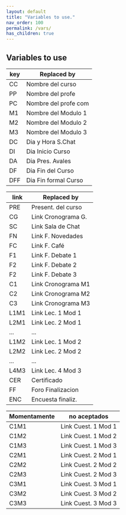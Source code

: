 ```yaml
---
layout: default
title: "Variables to use."
nav_order: 100
permalink: /vars/
has_children: true
---
```


## Variables to use

|key | Replaced by         |
|----|---------------------|
| CC | Nombre del curso    |
| PP | Nombre del profe    |
| PC | Nombre del profe com|
| M1 | Nombre del Modulo 1 |
| M2 | Nombre del Modulo 2 |
| M3 | Nombre del Modulo 3 |
| DC | Dia y Hora S.Chat   |
| DI | Dia Inicio Curso    |
| DA | Dia Pres. Avales    |
| DF | Dia Fin del Curso   |
| DFF| Dia Fin formal Curso|

| link | Replaced by        |
|------|--------------------|
| PRE  | Present. del curso |
| CG   | Link Cronograma G. |
| SC   | Link Sala de Chat  |
| FN   | Link F. Novedades  |
| FC   | Link F. Café       |
| F1   | Link F. Debate 1   |
| F2   | Link F. Debate 2   |
| F2   | Link F. Debate 3   |
| C1   | Link Cronograma M1 |
| C2   | Link Cronograma M2 |
| C3   | Link Cronograma M3 |
| L1M1 | Link Lec. 1 Mod 1  |
| L2M1 | Link Lec. 2 Mod 1  |
| ...  | ...                |
| L1M2 | Link Lec. 1 Mod 2  |
| L2M2 | Link Lec. 2 Mod 2  |
| ...  | ...                |
| L4M3 | Link Lec. 4 Mod 3  |
| CER  | Certificado        |
| FF   | Foro Finalizacion  |
| ENC  | Encuesta finaliz.  |

| Momentamente | no aceptados        |
|--------------|---------------------|
| C1M1         | Link Cuest. 1 Mod 1 |
| C1M2         | Link Cuest. 1 Mod 2 |
| C1M3         | Link Cuest. 1 Mod 3 |
| C2M1         | Link Cuest. 2 Mod 1 |
| C2M2         | Link Cuest. 2 Mod 2 |
| C2M3         | Link Cuest. 2 Mod 3 |
| C3M1         | Link Cuest. 3 Mod 1 |
| C3M2         | Link Cuest. 3 Mod 2 |
| C3M3         | Link Cuest. 3 Mod 3 |
